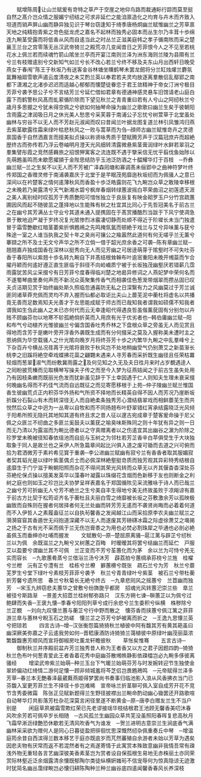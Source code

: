 <!-- { "loadSidebar": true } -->
　　赋增陈周让山兰赋爰有竒特之草产于空崖之地仰鸟路而裁通眎行踪而莫至挺自然之髙介岂众情之服媚宁纫结之可求非延伫之能洎禀造化之均育与卉木而齐致入坦道而销声屏山幽而静异独见识于琴台窃逢知于绮季唐杨炯幽兰赋惟幽兰之芳草禀天地之纯精抱青紫之竒色挺龙虎之嘉名不起林而独秀必固本而丛生尔乃丰茸十歩绵连九畹茎受露而将低香从风而自逺当此之时丛兰正滋美庭帏之孝子循南陔而采之楚襄王兰台之宫零落无丛汉武帝猗兰之殿荒凉几变闻昔日之芳菲恨今人之不见至若桃花水上佩兰若而续魂竹箭山隂坐兰亭而开宴江南则兰泽为洲东海则兰陵为县隰有兰兮兰有枝赠逺别兮交新知气如兰兮长不改心若兰兮终不移及夫东山月出西轩日晚受燕女于春闱陈王于秋坂乃有送客金谷林塘坐曛鹤琴未罢龙劒将分兰缸烛燿兰麝氛氲舞袖廻雪歌声遏云度清夜之未艾酌兰英以奉君若夫灵均放逐离羣散侣乱鄢郢之南都下潇湘之北渚歩迟迟而适越心郁郁而懐楚徒眷恋于君王敛精神于帝女汀洲兮极目芳菲兮袭予思公子兮不言结芳兰兮延伫借如君章有德通神感灵悬车旧馆请老山庭白露下而鹤警秋风髙而虬萦循阶除而下望见秋兰之青青重曰若有人兮山之阿纫秋兰兮歳月多思握之兮犹未得空佩之兮欲如何抽琴命操为幽兰之歌歌曰幽兰生矣于彼朝阳含雨露之津润吸日月之休光美人愁思兮采芙蓉于南浦公子忘忧兮树萱草于北堂虽处幽林与穷谷不以无人而不芳赵元淑闻而叹曰昔闻兰叶据龙图复道兰林引凤雏鸿归燕去紫茎歇露徃霜来绿叶枯悲秋风之一败与蒿草而为刍─顔师古幽兰赋惟竒卉之灵德禀国香于自然洒嘉言而擅美拟贞操以称贤咏秀质于楚赋腾芳声于汉篇冠庶卉而超絶歴终古而弥传若乃浮云卷岫明月澄天光风细转清露微悬紫茎膏润绿叶水鲜若翠羽之羣集譬彤霞之竞然感羇旅之招恨狎寓客之流连既不遇于擥采信无忧乎翦伐鱼始陟以先萌鶗虽鸣而未歇愿擢頴于金陛思结防乎玉池泛防酒之十醖耀华灯于百枝　─乔彝幽兰赋─兰之生矣不以无人而不芳被广泽森囘塘和寡调髙未俪郢中之曲神符梦叶终传郑国之香赠灵修于南浦袭嘉庆于北堂于是芊眠茂苑靡迤秋坂纫而为佩骚人之意已深间以在衿楚客之情何逺薄秋风而香盈十歩泛皓露则花飞九畹岂众草之敢陵幸移根之未晚若乃昊露清兮天气新湘水碧兮枫岸春烟转绿蕙波摇白苹荣曲沼之初莲遗天涯之美人离别经时叹孤芳于秀质艶阳可惜怅独立于良辰复有映金砌罗玉户分竹宫疏蕙圃因风而起不随彼茁之蓬择地以生能殊有枤之杜宜其比同心于先哲冠美名于前古兰之在幽兮其芳满丛士守业兮其道未通入提携固在于髙赏播酷烈当跋于下风宁使凋急景于散地迫严凝于岁终况复光隂惨烈冰霰凄切静而处顺不得近于阶墀长未当门独遣冒于霜雪艶歇红暗茎萎紫折惧鶗鳺之先鸣掩氛氲而顿絶于戏兰与艾兮异味薰与莸兮殊途一室之人谁当执我之契十年之臭尚可攘公之羭嚣然此道何有何无嗟乎兰无薰兮搴撷之所不及士无文兮声华之所不立倘一借于韶光庶余香之可袭─陈有章幽兰赋─翘翘嘉卉独成国香在深林以挺秀向无人而见芳幽之可居逹萌芽于隂壑时不可失吐芬香于春阳所以紫翘十歩名转九畹自下并髙结根耸榦布叶逾宻重阳未晚开缃蘂而乍合擢丹颖而何逺好遵正直生匪临于斜径不向崄巇质宁被于长坂独茂幽壑厌若错薪几霑雨露犹苦风尘采掇兮有日芳菲兮度春得临刈楚之地曷异修词之人燕妃梦中荣何名而不遂蜀琴曲里奏何声而不新况众英聚集传香气而相袭佳色葱茏带烟翠而攒丛固已叹夫贞洁期见赏于始终幽处斯久照临忽通喜防无私之日深繄有力之风幽莫过于芳兰诚匪同诸草莽充佩而灵均不弃入握而仙都必取讵比夫山上蘼芜泥中蘅杜将虚名以共播竟无善而足数焉知夫光善才于左思能成赋于师古而已哉知我者谓我如硕儒不知我者谓我如生刍此幽人之未已亦何代而云无幸逢昭代得遇良哲虽偕薰莸固有分别勿以卉贱不顾幽芬勿以地寒不轸孤絶倘折英而入用庶有光于优劣者也─韩伯庸幽兰赋─阳和布气兮动植齐光惟彼幽兰兮偏含国香吐秀乔林之下盘根众草之旁虽无人而见赏且得地而含芳于是嫩叶旁开浮香外袭既生成而有分何掇采之莫及入握称美未遭时主之恩纳佩为华空载骚人之什光隂向晚岁月将终芬芳十歩之内繁华九畹之中乱羣峰兮上下杂百卉兮横丛况荏苒于光隂将衰败于秋风岂不处地稍幽受气仍别萧艾之新苗渐长桃李之旧蹊将絶空牵戏蝶拂花蘂之翩翾未遇来人寻芳春而采折既生幽径且任荣枯羃轻烟而葱翠淑气而纷敷冀雨露之及何见知之久无及夫日徃月来时占岁覩遇逹人之囘盼披荒榛而见取横琴写操夫子传之而至今入梦为征燕姞闻之于前古生虽失处用乃有因枝条嫩而既丽光色发而犹新虽见辞于下土幸因遇于仁人则知夫生理未衰采掇何晚幽名得而不朽佳气流而自远既征之而见寄愿移根于上苑─仲子陵幽兰赋兰惟国香生彼幽荒贞正内积芬华外扬和气所资不择地而长精英自得不因人而芳况乃崖断坂折蹊分石裂山有木而转深径无人而自絶柔条独秀芳心潜结翡翠戏而相鲜蘼芜生而共悦然后众草之中迥为一丛卑以自牧和而不同扬翘布叶舒翠错红宵承结露晓泛光风倾于阳希所照无隐托其地知其道有终且求之昔人征以邃古宛成章于楚客爰命操于尼父佩之众匪兰不纫曲之多匪兰奚鼓夫以薰莸之喻臭味斯殊同之则十年犹有异之则一日而无乃清以为露滋而为畹比德者以之守真赠离者以之伤逺宜其出幽谷之濵为阶除之珍罗堂未晩被径知春依瑶池而自庇与玉树之为邻杜若芳芷香辛白苹俱受生于大块独取象于同人是故兰也之采伊人所急篇章间起比兴俱入道之废可锄而去道之兴可俯而拾为君洒微芳于素衿希见寳于重袭─李公进幽兰赋幽有寂兮兰有香香者取其服媚寂者契其韬光是以绿叶紫茎偶贞士而必佩深林絶壑挺竒质而独芳观其异彩特秀结根自逺靡生于门宁滋于畹朝阳照而杂花不得间其荣光风转而众草无以齐其偃杳杳深处芬芬絶伦保贞操以擅美发英华以藻春叶凝露以珠缀花含烟而色新移于友也则断金之利树之庭也则如玉之珍岂比夫协梦呈祥表嘉名于郑国循陔见采流雅咏于诗人而已哉兰之幽兮芳可折幽无人兮芳不絶兰之生兮美自丰生得地兮美无终故虽败于凉飚谅有嘉于前古方比契于松筠讵齐名于蘅杜且夫丽白雪之绮靡被长坂之芬敷激余芳以孤映极幽致而自殊则在握者何居择者何无兰处幽而转芳芳无逺而不袭贤尚晦而必着着何道而不入伊哲人之素履盍征兰以自执茍馨香之发闻越江山而采拾原李农夫幽兰赋兰之漪漪窅窅其香遁世无闷抱道深藏不以无人而遂废其芳磅礴冰霜之际虚徐萧艾之塲揭之扬之于古有光不采而佩于兰无伤岂膏黍之为用也必焚必割珠犀之毕通也必剖必絶虽佩玉而垂绅亦吐哺而握发
　　文赋散句─原─楚屈原离骚─扈江蓠与辟芷兮纫秋兰以为佩　余既滋兰之九畹兮又树蕙之百畮　时暧暧其将罢兮结幽兰而延伫　戸服艾以盈要兮谓幽兰其不可佩　兰芷变而不芳兮荃蕙化而为茅　余以兰为可恃兮羌无实而容长　─九歌蕙肴蒸兮兰借浴兰汤兮沐芳　薜荔拍兮蕙绸承荪桡兮兰旌　桂櫂兮兰枻　沅有芷兮澧有兰　桂栋兮兰橑　擗蕙櫋兮既张　疏石兰兮为芳　秋兰兮蘼芜罗生兮堂下绿叶兮素枝芳菲菲兮袭予　秋兰兮青青绿叶兮紫茎　被石兰兮带杜蘅折芳馨兮遗所思　春兰兮秋菊长无絶兮终古　─九章悲囘风之摇蕙兮　兰茝幽而独芳　─宋玉九辨窃悲夫蕙华之曾敷兮纷旖旎乎都房　招魂光风转蕙汜崇兰些　臯兰被径兮斯路渐　─景差大招茝兰桂树郁弥路只　汉东方朔七谏─聨蕙芷以为佩兮过鲍肆而失香─王褒九懐─季春兮阳阳列草兮成行余悲兮兰生委积兮纵横　株秽除兮兰芷覩　─刘向九叹懐兰蕙与蘅芷兮行中野而散之　懐芬香而挟蕙兮佩江篱之菲菲　游兰臯与蕙林兮睨玉石之防嵯　懐兰芷之芬芳兮妒被离而折之　─王逸九思懐兰英兮把琼若
　　四言古诗─增─汉张衡怨篇猗猗秋兰植彼中阿有馥其芳有黄其葩虽曰幽深厥美弥嘉之子云逺我劳如何─晋嵇康酒防诗猗猗兰蔼植彼中原绿叶幽茂丽蘂浓繁馥馥惠芳顺风而宣将御椒房吐薰龙轩瞻彼秋
　　草怅矣惟骞
　　五言古诗─
　　御制秋兰并序殿前盆卉芳兰独秀昔人称为王者香又以方之君子因题四韵─猗猗秋兰色布叶何葱青爱此王者香着花秀中庭幽芬散缃帙静影依疎櫺岂必九畹多侈彼离骚经
　　增梁武帝紫兰始萌─种兰玉台下气暖兰始萌芬芳与时发婉转迎节生独使金翠娇偏动红绮情二游何足懐一顾非倾城羞将芩芝侣岂畏鶗鴂鸣　─元帝赋得兰泽多芳草─春兰本无艶春泽最葳蕤燕姬得梦罢尚书奏事归临池影入浪从风香拂衣当门已芬馥入室更芳菲兰生不择径十歩岂难稀　宣帝咏兰折茎聊可佩入室自成芳开花不竞节含秀委微霜　陈张正见赋新题得兰生野径披襟出兰畹命酌动幽心锄罢还开路歌喧自动琴华灯共影落芳杜杂花深莫言闲径里遂不断黄金─原─唐李白赠友兰生不当户别是
　　闲庭草夙被霜雪欺红荣已先老谬接瑶华枝结根君王池顾无馨香美叨沐春风吹余芳若可佩卒岁长相随　─古风孤兰生幽园众草共芜没虽照阳春晖复悲高秋月飞霜早淅沥绿艶恐休歇若无清风吹香气为谁发　─贺兰进明古意崇兰生涧底香气满幽林采采欲为赠何人是同心日暮徒盈把徘徊忧思深慨然纫杂佩重奏丘中琴　─增温庭筠余昔自西滨得兰数本移艺于庭亦既逾岁而芃然蕃殖自余游者未始以芳草为遇矣因悲夫物有厌常而返不若混然者有之焉遂寄情于此寓赏本殊致意幽非我情吾常有疎浅外物无重轻各言艺幽深彼美香素茎岂为赏者设自保孤根生易地无赤株丽土亦同荣赏际林壑近泛余烟露清余懐既郁陶尔类徒纵横姸媸茍不信宠辱何为惊真隐谅无迹激时犹简名幽丛霭绿畹岂必懐归耕陈陶种兰种兰幽谷底四逺闻馨香春风长养深枝

